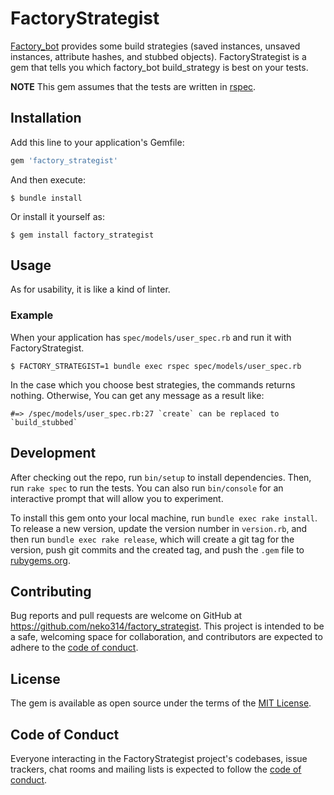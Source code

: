 # FactoryStrategist

[Factory_bot](https://github.com/thoughtbot/factory_bot) provides some build strategies (saved instances, unsaved instances, attribute hashes, and stubbed objects). FactoryStrategist is a gem that tells you which factory_bot build_strategy is best on your tests.

**NOTE**
This gem assumes that the tests are written in [rspec](https://github.com/rspec/rspec).

## Installation

Add this line to your application's Gemfile:

```ruby
gem 'factory_strategist'
```

And then execute:

    $ bundle install

Or install it yourself as:

    $ gem install factory_strategist

## Usage

As for usability, it is like a kind of linter.

### Example

When your application has `spec/models/user_spec.rb` and run it with FactoryStrategist.

```shell
$ FACTORY_STRATEGIST=1 bundle exec rspec spec/models/user_spec.rb
```

In the case which you choose best strategies, the commands returns nothing.
Otherwise, You can get any message as a result like:

```
#=> /spec/models/user_spec.rb:27 `create` can be replaced to `build_stubbed`
```

## Development

After checking out the repo, run `bin/setup` to install dependencies. Then, run `rake spec` to run the tests. You can also run `bin/console` for an interactive prompt that will allow you to experiment.

To install this gem onto your local machine, run `bundle exec rake install`. To release a new version, update the version number in `version.rb`, and then run `bundle exec rake release`, which will create a git tag for the version, push git commits and the created tag, and push the `.gem` file to [rubygems.org](https://rubygems.org).

## Contributing

Bug reports and pull requests are welcome on GitHub at https://github.com/neko314/factory_strategist. This project is intended to be a safe, welcoming space for collaboration, and contributors are expected to adhere to the [code of conduct](https://github.com/neko314/factory_strategist/blob/main/CODE_OF_CONDUCT.md).

## License

The gem is available as open source under the terms of the [MIT License](https://opensource.org/licenses/MIT).

## Code of Conduct

Everyone interacting in the FactoryStrategist project's codebases, issue trackers, chat rooms and mailing lists is expected to follow the [code of conduct](https://github.com/neko314/factory_strategist/blob/main/CODE_OF_CONDUCT.md).
